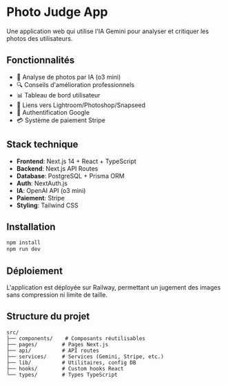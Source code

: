 # Photo Judge App

Une application web qui utilise l'IA Gemini pour analyser et critiquer les photos des utilisateurs.

## Fonctionnalités

- 📸 Analyse de photos par IA (o3 mini)
- 🔍 Conseils d'amélioration professionnels
- 📊 Tableau de bord utilisateur
- 🔗 Liens vers Lightroom/Photoshop/Snapseed
- 🔐 Authentification Google
- 💳 Système de paiement Stripe

## Stack technique

- **Frontend**: Next.js 14 + React + TypeScript
- **Backend**: Next.js API Routes
- **Database**: PostgreSQL + Prisma ORM
- **Auth**: NextAuth.js
- **IA**: OpenAI API (o3 mini)
- **Paiement**: Stripe
- **Styling**: Tailwind CSS

## Installation

```bash
npm install
npm run dev
```

## Déploiement

L'application est déployée sur Railway, permettant un jugement des images sans compression ni limite de taille.

## Structure du projet

```
src/
├── components/    # Composants réutilisables
├── pages/        # Pages Next.js
├── api/          # API routes
├── services/     # Services (Gemini, Stripe, etc.)
├── lib/          # Utilitaires, config DB
├── hooks/        # Custom hooks React
└── types/        # Types TypeScript
```
